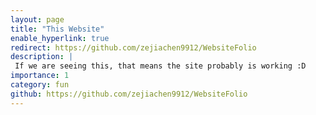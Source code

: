 ```yaml
---
layout: page
title: "This Website"
enable_hyperlink: true
redirect: https://github.com/zejiachen9912/WebsiteFolio
description: |
 If we are seeing this, that means the site probably is working :D
importance: 1
category: fun
github: https://github.com/zejiachen9912/WebsiteFolio
---
```

